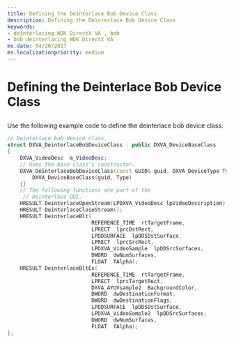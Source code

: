 ```yaml
---
title: Defining the Deinterlace Bob Device Class
description: Defining the Deinterlace Bob Device Class
keywords:
- deinterlacing WDK DirectX VA , bob
- bob deinterlacing WDK DirectX VA
ms.date: 04/20/2017
ms.localizationpriority: medium
---
```


# Defining the Deinterlace Bob Device Class


## <span id="ddk_defining_the_deinterlace_bob_device_class_gg"></span><span id="DDK_DEFINING_THE_DEINTERLACE_BOB_DEVICE_CLASS_GG"></span>


Use the following example code to define the deinterlace bob device class:

```cpp
// Deinterlace bob device class.
struct DXVA_DeinterlaceBobDeviceClass : public DXVA_DeviceBaseClass
{
    DXVA_VideoDesc  m_VideoDesc;
    // Uses the base class's constructor.
    DXVA_DeinterlaceBobDeviceClass(const GUID& guid, DXVA_DeviceType Type) :
        DXVA_DeviceBaseClass(guid, Type)
    {}
    // The following functions are part of the 
     // Deinterlace DDI.
    HRESULT DeinterlaceOpenStream(LPDXVA_VideoDesc lpVideoDescription);
    HRESULT DeinterlaceCloseStream();
    HRESULT DeinterlaceBlt(
                           REFERENCE_TIME  rtTargetFrame,
                           LPRECT  lprcDstRect,
                           LPDDSURFACE  lpDDSDstSurface,
                           LPRECT  lprcSrcRect,
                           LPDXVA_VideoSample  lpDDSrcSurfaces,
                           DWORD  dwNumSurfaces,
                           FLOAT  fAlpha);
    HRESULT DeinterlaceBltEx(
                           REFERENCE_TIME  rtTargetFrame,
                           LPRECT  lprcTargetRect,
                           DXVA_AYUVsample2  BackgroundColor,
                           DWORD  dwDestinationFormat,
                           DWORD  dwDestinationFlags,
                           LPDDSURFACE  lpDDSDstSurface,
                           LPDXVA_VideoSample2  lpDDSrcSurfaces,
                           DWORD  dwNumSurfaces,
                           FLOAT  fAlpha);
};
```

 

 





